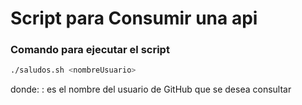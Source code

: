 # Script para Consumir una api

### Comando para ejecutar el script
```bash
./saludos.sh <nombreUsuario>
```

donde: 
	<nombreUsuario>: es el nombre del usuario de GitHub que se desea consultar

